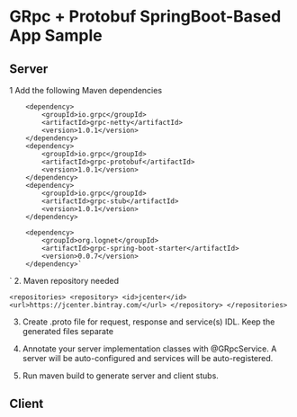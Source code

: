 # GRpc + Protobuf SpringBoot-Based App Sample

## Server

1 Add the following Maven dependencies

        <dependency>
            <groupId>io.grpc</groupId>
            <artifactId>grpc-netty</artifactId>
            <version>1.0.1</version>
        </dependency>
        <dependency>
            <groupId>io.grpc</groupId>
            <artifactId>grpc-protobuf</artifactId>
            <version>1.0.1</version>
        </dependency>
        <dependency>
            <groupId>io.grpc</groupId>
            <artifactId>grpc-stub</artifactId>
            <version>1.0.1</version>
        </dependency>

        <dependency>
            <groupId>org.lognet</groupId>
            <artifactId>grpc-spring-boot-starter</artifactId>
            <version>0.0.7</version>
        </dependency>`
`
2. Maven repository needed

`
    <repositories>
        <repository>
            <id>jcenter</id>
            <url>https://jcenter.bintray.com/</url>
        </repository>
    </repositories>
`

3. Create .proto file for request, response and service(s) IDL. Keep the
generated files separate

4. Annotate your server implementation classes with @GRpcService. 
A server will be auto-configured and services will be auto-registered.

5. Run maven build to generate server and client stubs.


## Client
